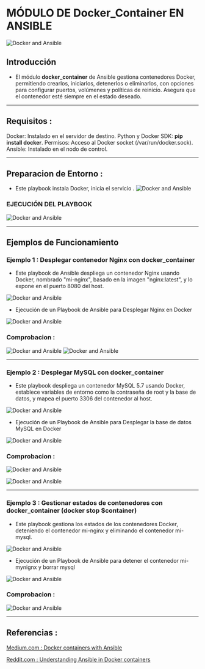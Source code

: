 # MÓDULO DE Docker_Container EN ANSIBLE


![Docker and Ansible](https://miro.medium.com/v2/resize:fit:693/1*Rf4daxtM_oOSR1g187FIiA.jpeg)

## Introducción

- El módulo **docker_container** de Ansible gestiona contenedores Docker, permitiendo crearlos, iniciarlos, detenerlos o eliminarlos, con opciones para configurar puertos, volúmenes y políticas de reinicio. Asegura que el contenedor esté siempre en el estado deseado.

***

## Requisitos : 

Docker: Instalado en el servidor de destino.
Python y Docker SDK: **pip install docker**.
Permisos: Acceso al Docker socket (/var/run/docker.sock).
Ansible: Instalado en el nodo de control.


*** 

## Preparacion de Entorno : 


- Este playbook instala Docker, inicia el servicio .
![Docker and Ansible](/img/1.png)


### EJECUCIÓN DEL PLAYBOOK

![Docker and Ansible](/img/2.png)

***

## Ejemplos de Funcionamiento

### Ejemplo 1 : Desplegar contenedor Nginx con docker_container 

- Este playbook de Ansible despliega un contenedor Nginx usando Docker, nombrado "mi-nginx", basado en la imagen "nginx:latest", y lo expone en el puerto 8080 del host.

![Docker and Ansible](/img/3.png)


- Ejecución de un Playbook de Ansible para Desplegar Nginx en Docker


![Docker and Ansible](/img/4.png)

### Comprobacion : 

![Docker and Ansible](/img/5.png)
![Docker and Ansible](/img/6.png)


***

### Ejemplo 2 : Desplegar MySQL con docker_container

- Este playbook despliega un contenedor MySQL 5.7 usando Docker, establece variables de entorno como la contraseña de root y la base de datos, y mapea el puerto 3306 del contenedor al host.

![Docker and Ansible](/img/7.png)


- Ejecución de un Playbook de Ansible para Desplegar la base de datos MySQL en Docker

![Docker and Ansible](/img/8.png)

### Comprobacion : 

![Docker and Ansible](/img/9.png)


![Docker and Ansible](/img/10.png)



***

### Ejemplo 3 : Gestionar estados de contenedores con docker_container (docker stop $container)


- Este playbook gestiona los estados de los contenedores Docker, deteniendo el contenedor mi-nginx y eliminando el contenedor mi-mysql.

![Docker and Ansible](/img/11.png)


- Ejecución de un Playbook de Ansible para detener el contenedor mi-mynignx y borrar mysql

![Docker and Ansible](/img/12.png)


### Comprobacion : 
![Docker and Ansible](/img/13.png)



***

## Referencias : 

[Medium.com : Docker containers with Ansible ](https://medium.com/@Oskarr3/docker-containers-with-ansible-89e98dacd1e2)

[Reddit.com : Understanding Ansible in Docker containers ](https://www.reddit.com/r/ansible/comments/1clwion/understanding_ansible_in_docker_containers/)
